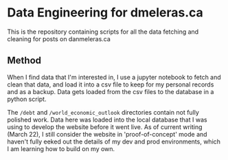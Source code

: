 # Data Engineering for dmeleras.ca
This is the repository containing scripts for all the data fetching and cleaning for posts on danmeleras.ca

## Method
When I find data that I'm interested in, I use a jupyter notebook to fetch and clean that data, and load it into a csv file to keep for my personal records and as a backup. Data gets loaded from the csv files to the database in a python script.

The `/debt` and `/world_economic_outlook` directories contain not fully polished work. Data here was loaded into the local database that I was using to develop the website before it went live. As of current writing (March 22), I still consider the website in 'proof-of-concept' mode and haven't fully eeked out the details of my dev and prod environments, which I am learning how to build on my own.

